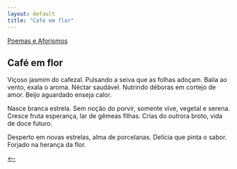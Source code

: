 ```yaml
---
layout: default
title: "Café em flor"
--- 
```




[Poemas e Aforismos](./)

## Café em flor

Viçoso jasmim do cafezal. Pulsando a seiva que as folhas adoçam. Baila ao vento, exala o aroma. Néctar saudável. Nutrindo déboras em cortejo de amor. Beijo aguardado enseja calor.

Nasce branca estrela. Sem noção do porvir, somente vive, vegetal e serena. Cresce fruta esperança, lar de gêmeas filhas. Crias do outrora broto, vida de doce futuro.

Desperto em novas estrelas, alma de porcelanas. Delícia que pinta o sabor. Forjado na herança da flor.

[<--](./)